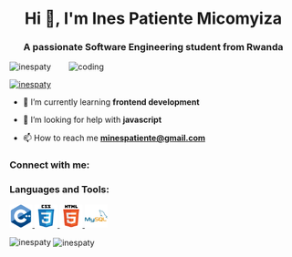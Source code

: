 <h1 align="center">Hi 👋, I'm Ines Patiente Micomyiza</h1>
<h3 align="center">A passionate Software Engineering student from Rwanda</h3>
<img align="right" alt="coding" width="400" src="https://images.app.goo.gl/ZwwWdY5d6vyZmrDm9.gif">

<p align="left"> <img src="https://komarev.com/ghpvc/?username=inespaty&label=Profile%20views&color=0e75b6&style=flat" alt="inespaty" /> </p>

<p align="left"> <a href="https://github.com/ryo-ma/github-profile-trophy"><img src="https://github-profile-trophy.vercel.app/?username=inespaty" alt="inespaty" /></a> </p>

- 🌱 I’m currently learning **frontend development**

- 🤝 I’m looking for help with **javascript**

- 📫 How to reach me **minespatiente@gmail.com**

<h3 align="left">Connect with me:</h3>
<p align="left">
</p>

<h3 align="left">Languages and Tools:</h3>
<p align="left"> <a href="https://www.w3schools.com/cpp/" target="_blank" rel="noreferrer"> <img src="https://raw.githubusercontent.com/devicons/devicon/master/icons/cplusplus/cplusplus-original.svg" alt="cplusplus" width="40" height="40"/> </a> <a href="https://www.w3schools.com/css/" target="_blank" rel="noreferrer"> <img src="https://raw.githubusercontent.com/devicons/devicon/master/icons/css3/css3-original-wordmark.svg" alt="css3" width="40" height="40"/> </a> <a href="https://www.w3.org/html/" target="_blank" rel="noreferrer"> <img src="https://raw.githubusercontent.com/devicons/devicon/master/icons/html5/html5-original-wordmark.svg" alt="html5" width="40" height="40"/> </a> <a href="https://www.mysql.com/" target="_blank" rel="noreferrer"> <img src="https://raw.githubusercontent.com/devicons/devicon/master/icons/mysql/mysql-original-wordmark.svg" alt="mysql" width="40" height="40"/> </a> </p>

<p><img align="left" src="https://github-readme-stats.vercel.app/api/top-langs?username=inespaty&show_icons=true&locale=en&layout=compact" alt="inespaty" /></p>

<p>&nbsp;<img align="center" src="https://github-readme-stats.vercel.app/api?username=inespaty&show_icons=true&locale=en" alt="inespaty" /></p>

